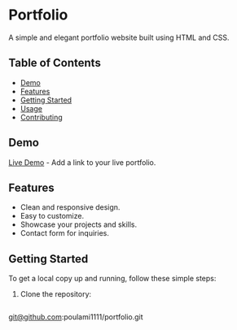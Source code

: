 # Portfolio

A simple and elegant portfolio website built using HTML and CSS.

## Table of Contents

- [Demo](#demo)
- [Features](#features)
- [Getting Started](#getting-started)
- [Usage](#usage)
- [Contributing](#contributing)
  

## Demo

[Live Demo](#) - Add a link to your live portfolio.

## Features

- Clean and responsive design.
- Easy to customize.
- Showcase your projects and skills.
- Contact form for inquiries.

## Getting Started

To get a local copy up and running, follow these simple steps:

1. Clone the repository:

   ```bash
 git@github.com:poulami1111/portfolio.git
